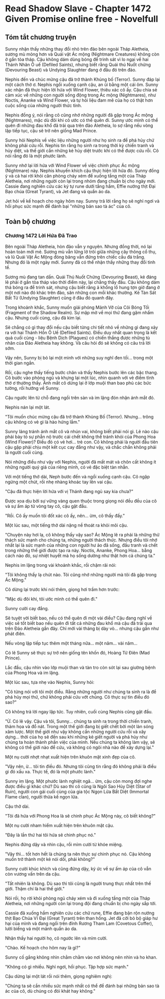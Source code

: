 # Read Shadow Slave - Chapter 1472 Given Promise online free - Novelfull

## Tóm tắt chương truyện

Sunny nhận thấy những thay đổi nhỏ trên đảo bên ngoài Tháp Aletheia, sương mù mỏng hơn và Quái vật Ác mộng (Nightmare Creatures) không còn ở gần tòa tháp. Cậu không dám dùng bóng để trinh sát vì lo ngại về hai Thánh Nhân Ô uế (Defiled Saints), nhưng biết rằng Quái thú Nuốt chửng (Devouring Beast) và Undying Slaughter đang ở đâu đó trên đảo.

Nephis đến và chúc mừng cậu đã trở thành Khủng bố (Terror). Sunny đáp lại một cách thờ ơ. Nephis ngồi xuống cạnh cậu, an ủi bằng một cái ôm. Sunny xác nhận đã thực hiện lời hứa với Wind Flower, thiêu xác cô ấy. Cậu chia sẻ cảm xúc về những con người sống động trong Ác mộng (Nightmares), như Noctis, Ananke và Wind Flower, và tự hỏi liệu đam mê của họ có thật hơn cuộc sống của những người thức tỉnh.

Nephis đồng ý, nói rằng cô cũng nhớ những người đã gặp trong Ác mộng (Nightmares), mặc dù đôi khi cô ước có thể quên đi. Sunny ước mình có thể quên đi những đau khổ đã trải qua trên đảo Aletheia, lo sợ rằng nếu vòng lặp tiếp tục, cậu sẽ trở nên giống Mad Prince.

Sunny hỏi Nephis về việc liệu những người như họ sinh ra để phá hủy chứ không phải cứu rỗi. Nephis tin rằng họ sinh ra trong thời kỳ chiến tranh và hủy diệt, và thế giới cần những kẻ hủy diệt trước khi có thể được cứu rỗi. Cô nói rằng đó là một phước lành.

Sunny nhớ lại lời hứa với Wind Flower về việc chinh phục Ác mộng (Nightmare) này. Nephis khuyến khích cậu thực hiện lời hứa đó. Sunny đồng ý và cả hai rời khỏi căn phòng cháy xém để xuống tầng một của Tháp Aletheia, nơi những người còn lại trong nhóm đang chuẩn bị cho ngày mới. Cassie đang nghiên cứu các ký tự rune dưới tầng hầm, Effie nướng thịt Đại Bạo chúa (Great Tyrant), và Jet đang vá quần áo da.

Jet hỏi về kế hoạch cho ngày hôm nay. Sunny trả lời rằng họ sẽ nghỉ ngơi và hồi phục sức mạnh để đánh bại "những bản sao tà ác" của cô.

## Toàn bộ chương

### Chương 1472 Lời Hứa Đã Trao

Bên ngoài Tháp Aletheia, hòn đảo vẫn y nguyên. Nhưng đồng thời, nó lại hoàn toàn mới mẻ. Sương mù vẫn lững lờ trôi giữa những cây thông cổ thụ, và lũ Quái Vật Ác Mộng đóng băng vẫn đứng trên chiếc cầu đá trắng. Nhưng đó là một ngày mới. Sunny đã có thể nhận thấy những thay đổi tinh tế.

Sương mù đang tan dần. Quái Thú Nuốt Chửng (Devouring Beast), kẻ đáng lẽ phải ở gần tòa tháp vào thời điểm này, lại chẳng thấy đâu. Cậu không dám thả bóng ra để trinh sát, nhưng cậu biết rằng ả khổng lồ hung tợn giờ đang ở một nơi nào đó khác trên đảo, săn những con mồi khác thường. Kẻ Tàn Sát Bất Tử (Undying Slaughter) cũng ở đâu đó quanh đây.

Trong khoảnh khắc, Sunny muốn giải phóng Mảnh Vỡ của Cõi Bóng Tối (Fragment of the Shadow Realm). Sự mập mờ về mọi thứ đang gặm nhấm cậu. Nhưng cuối cùng, cậu đã kìm lại.

Sẽ chẳng có gì thay đổi nếu cậu biết từng chi tiết nhỏ về những gì đang xảy ra với hai Thánh Hồn Ô Uế (Defiled Saints). Điều duy nhất quan trọng là kết quả cuối cùng - liệu Bệnh Dịch (Plagues) có chiến thắng được những tù nhân của Đảo Aletheia hay không. Và câu hỏi đó sẽ không có câu trả lời sớm.

Vậy nên, Sunny bị bỏ lại một mình với những suy nghĩ đen tối... trong một thời gian ngắn.

Rồi, cậu nghe thấy tiếng bước chân và thấy Nephis bước lên các bậc thang. Cô bước vào phòng ngủ và khựng lại một lúc, nhìn quanh với vẻ điềm tĩnh thờ ơ thường thấy. Ánh mắt cô dừng lại ở lớp muội than bao phủ các bức tường, rồi hướng về Sunny.

Cậu ngước lên từ chỗ đang ngồi trên sàn và im lặng đón nhận ánh mắt đó.

Nephis nán lại một lát.

"Tôi muốn chúc mừng cậu đã trở thành Khủng Bố (Terror). Nhưng... trông cậu không có vẻ gì là hào hứng lắm."

Sunny lảng tránh ánh mắt cô và nhún vai, không biết phải nói gì. Lẽ nào cậu phải bày tỏ sự phẫn nộ trước cái chết không thể tránh khỏi của Phong Hoa (Wind Flower)? Điều đó có vẻ hơi... trẻ con. Cô không phải là người đầu tiên cậu gặp phải chịu một kết cục cay đắng như vậy, và chắc chắn không phải là người cuối cùng.

Nói những điều như vậy với Nephis, người đã mất mát và chôn cất không ít những người quý giá của riêng mình, có vẻ đặc biệt tàn nhẫn.

Với một tiếng thở dài, Neph bước đến và ngồi xuống cạnh cậu. Cô ngập ngừng một chút, rồi nhẹ nhàng khoác tay lên vai cậu.

"Cậu đã thực hiện lời hứa với vị Thánh đang ngủ say kia chưa?"

Được xoa dịu bởi sự vững vàng quen thuộc trong giọng nói đều đều của cô và sự ấm áp từ vòng tay cô, cậu gật đầu.

"Rồi. Cô ấy muốn tôi đốt xác cô ấy, nên... ừm, cô thấy đấy."

Một lúc sau, một tiếng thở dài nặng nề thoát ra khỏi môi cậu.

"Chuyện này hơi lạ, cô không thấy vậy sao? Ác Mộng lẽ ra phải là những thử thách sức mạnh cho chúng ta, những người thách thức. Nhưng điều tôi nhớ nhất lại là sức mạnh của những con người hư ảo đã sống, đấu tranh và chết trong những thế giới được tạo ra này. Noctis, Ananke, Phong Hoa... bằng cách nào đó, sự nhiệt huyết mà họ sống dường như thật hơn cả chúng ta."

Nephis im lặng trong vài khoảnh khắc, rồi chậm rãi nói:

"Tôi không thấy lạ chút nào. Tôi cũng nhớ những người mà tôi đã gặp trong Ác Mộng."

Cô dừng lại trước khi nói thêm, giọng hơi trầm hơn trước:

"Mặc dù đôi khi, tôi ước mình có thể quên đi."

Sunny cười cay đắng.

Sẽ tuyệt vời biết bao, nếu có thể quên đi một vài điều? Cậu đang nghĩ về việc sẽ tốt biết bao nếu quên đi tất cả những đau khổ mà cậu đã trải qua trên Đảo Aletheia gần đây. Chỉ mới vài tháng bị dày vò... nhưng cậu gần như phát điên.

Nếu vòng lặp tiếp tục thêm một tháng nữa... một năm... vài năm...

Có lẽ Sunny sẽ thực sự trở nên giống tên khốn đó, Hoàng Tử Điên (Mad Prince).

Lắc đầu, cậu nhìn vào lớp muội than và tàn tro còn sót lại sau giường bệnh của Phong Hoa và im lặng.

Một lúc sau, tựa nhẹ vào Nephis, Sunny hỏi:

"Cô từng nói với tôi một điều. Rằng những người như chúng ta sinh ra là để phá hủy mọi thứ, chứ không phải cứu vớt chúng. Cô thực sự tin điều đó sao?"

Cô không trả lời ngay lập tức. Tuy nhiên, cuối cùng Nephis cũng gật đầu.

"Ừ. Có lẽ vậy. Cậu và tôi, Sunny... chúng ta sinh ra trong thời chiến tranh, thảm họa và đổ nát. Trong một thế giới đang bị giết chết bởi một làn sóng xâm lược. Một thế giới như vậy không cần những người cứu rỗi và xây dựng... thời của họ sẽ đến sau khi những kẻ giết người và phá hủy như chúng ta hoàn thành phần việc của mình. Nếu chúng ta không làm vậy, sẽ không có thế giới nào để cứu, và không có ngôi nhà nào để xây dựng lại."

Một nụ cười nhợt nhạt xuất hiện trên khuôn mặt xinh đẹp của cô.

"Vậy nên, ừ... tôi tin điều đó. Nhưng tôi cũng tin rằng đó không phải là điều gì đó xấu xa. Thực tế, đó là một phước lành."

Sunny im lặng. Một phước lành nghiệt ngã... ừm, cậu còn mong đợi nghe được điều gì khác chứ? Dù sao thì cô cũng là Ngôi Sao Hủy Diệt (Star of Ruin), người con gái cuối cùng của gia tộc Ngọn Lửa Bất Diệt (Immortal Flame clan), người thừa kế ngọn lửa.

Cậu thở dài.

"Tôi đã hứa với Phong Hoa là sẽ chinh phục Ác Mộng này, cô biết không?"

Một nụ cười nham hiểm xuất hiện trên khuôn mặt cậu.

"Đây là lần thứ hai tôi hứa sẽ chinh phục nó."

Nephis đứng dậy và nhìn cậu, rồi mỉm cười từ khóe miệng.

"Vậy thì... tốt hơn hết là chúng ta nên thực sự chinh phục nó. Cậu không muốn trở thành một kẻ nói dối, phải không?"

Sunny cười khúc khích và cũng đứng dậy, ký ức về sự ấm áp của cô vẫn còn vương vấn trên da cậu.

"Tất nhiên là không. Dù sao thì tôi cũng là người trung thực nhất trên thế giới. Thậm chí là hai thế giới."

Nói rồi, họ rời khỏi phòng ngủ cháy xém và đi xuống tầng một của Tháp Aletheia, nơi những người còn lại trong đội đang chuẩn bị cho ngày sắp tới.

Cassie đã xuống hầm nghiên cứu các chữ rune, Effie đang bận rộn nướng thịt Bạo Chúa Vĩ Đại (Great Tyrant) trên than hồng. Jet đã cởi bỏ bộ giáp hư hại của mình và đang ngồi trên đỉnh Rương Tham Lam (Covetous Coffer), lười biếng vá một mảnh quần áo da.

Nhận thấy hai người họ, cô ngước lên và mỉm cười.

"Chào. Kế hoạch cho hôm nay là gì?"

Sunny cố gắng không nhìn chằm chằm vào nơi không nên nhìn và ho khan.

"Không có gì nhiều. Nghỉ ngơi, hồi phục. Tập hợp sức mạnh."

Cậu dừng lại một lát rồi nói thêm, giọng nghiêm nghị:

"Chúng ta sẽ cần nhiều sức mạnh nhất có thể để đánh bại những bản sao tà ác của cô, dù chúng có đói khát hay không."